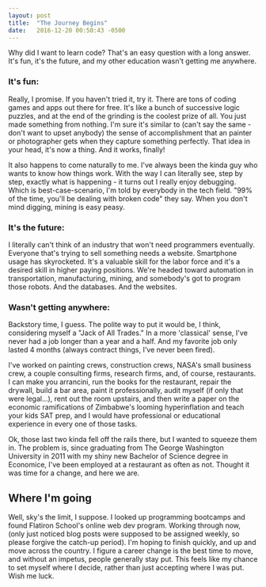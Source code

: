 ```yaml
---
layout: post
title:  "The Journey Begins"
date:   2016-12-20 00:50:43 -0500
---
```



Why did I want to learn code?  That's an easy question with a long answer. It's fun, it's the future, and my other education wasn't getting me anywhere.


### It's fun:
Really, I promise.  If you haven't tried it, try it.  There are tons of coding games and apps out there for free.  It's like a bunch of successive logic puzzles, and at the end of the grinding is the coolest prize of all.  You just made something from nothing.  I'm sure it's similar to (can't say the same - don't want to upset anybody) the sense of accomplishment that an painter or photographer gets when they capture something perfectly.  That idea in your head, it's now a thing.  And it works, finally!

It also happens to come naturally to me.  I've always been the kinda guy who wants to know how things work.  With the way I can literally see, step by step, exactly what is happening - it turns out I really enjoy debugging.  Which is best-case-scenario, I'm told by everybody in the tech field.  "99% of the time, you'll be dealing with broken code" they say.  When you don't mind digging, mining is easy peasy.


### It's the future:
I literally can't think of an industry that won't need programmers eventually.  Everyone that's trying to sell something needs a website.  Smartphone usage has skyrocketed.  It's a valuable skill for the labor force and it's a desired skill in higher paying positions.  We're headed toward automation in transportation, manufacturing, mining, and somebody's got to program those robots.  And the databases.  And the websites.  


### Wasn't getting anywhere:
Backstory time, I guess.  The polite way to put it would be, I think, considering myself a "Jack of All Trades."  In a more 'classical' sense, I've never had a job longer than a year and a half.  And my favorite job only lasted 4 months (always contract things, I've never been fired).  

I've worked on painting crews, construction crews, NASA's small business crew, a couple consulting firms, research firms, and, of course, restaurants.  I can make you arrancini, run the books for the restaurant, repair the drywall, build a bar area, paint it professionally, audit myself (if only that were legal...), rent out the room upstairs, and then write a paper on the economic ramifications of Zimbabwe's looming hyperinflation and teach your kids SAT prep, and I would have professional or educational experience in every one of those tasks.

Ok, those last two kinda fell off the rails there, but I wanted to squeeze them in.  The problem is, since graduating from The George Washington University in 2011 with my shiny new Bachelor of Science degree in Economice, I've been employed at a restaurant as often as not.  Thought it was time for a change, and here we are.  

## Where I'm going
Well, sky's the limit, I suppose.  I looked up programming bootcamps and found Flatiron School's online web dev program.  Working through now, (only just noticed blog posts were supposed to be assigned weekly, so please forgive the catch-up period).  I'm hoping to finish quickly, and up and move across the country.  I figure a career change is the best time to move, and without an impetus, people generally stay put.  This feels like my chance to set myself where I decide, rather than just accepting where I was put.  Wish me luck.
